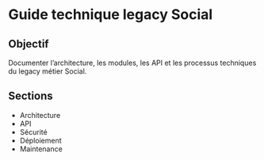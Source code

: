 # Guide technique legacy Social

## Objectif
Documenter l’architecture, les modules, les API et les processus techniques du legacy métier Social.

## Sections
- Architecture
- API
- Sécurité
- Déploiement
- Maintenance
